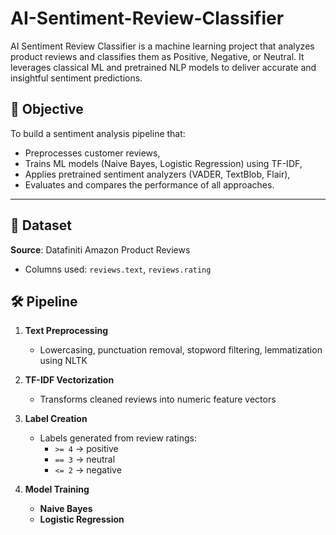 # AI-Sentiment-Review-Classifier
AI Sentiment Review Classifier is a machine learning project that analyzes product reviews and classifies them as Positive, Negative, or Neutral.
It leverages classical ML and pretrained NLP models to deliver accurate and insightful sentiment predictions.

## 📌 Objective

To build a sentiment analysis pipeline that:
- Preprocesses customer reviews,
- Trains ML models (Naive Bayes, Logistic Regression) using TF-IDF,
- Applies pretrained sentiment analyzers (VADER, TextBlob, Flair),
- Evaluates and compares the performance of all approaches.

---

## 📁 Dataset

**Source**: Datafiniti Amazon Product Reviews  
- Columns used: `reviews.text`, `reviews.rating`
## 🛠️ Pipeline

1. **Text Preprocessing**
   - Lowercasing, punctuation removal, stopword filtering, lemmatization using NLTK

2. **TF-IDF Vectorization**
   - Transforms cleaned reviews into numeric feature vectors

3. **Label Creation**
   - Labels generated from review ratings:
     - `>= 4` → positive
     - `== 3` → neutral
     - `<= 2` → negative

4. **Model Training**
   - **Naive Bayes**
   - **Logistic Regression**

